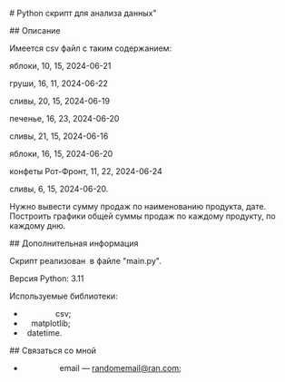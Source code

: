 ﻿\# Python скрипт для анализа данных"

\## Описание

Имеется csv файл с таким содержанием:

яблоки, 10, 15, 2024-06-21

груши, 16, 11, 2024-06-22

сливы, 20, 15, 2024-06-19

печенье, 16, 23, 2024-06-20

сливы, 21, 15, 2024-06-16

яблоки, 16, 15, 2024-06-20

конфеты Рот-Фронт, 11, 22, 2024-06-24

сливы, 6, 15, 2024-06-20.

Нужно вывести сумму продаж по наименованию продукта, дате. Построить графики общей суммы продаж по каждому продукту, по каждому дню.

\## Дополнительная информация

Скрипт реализован  в файле "main.py".

Версия Python: 3.11

Используемые библиотеки:

* `        `сsv;
* `  `matplotlib;
* ` `datetime.


\## Связаться со мной

* `         `email — randomemail@ran.com;
